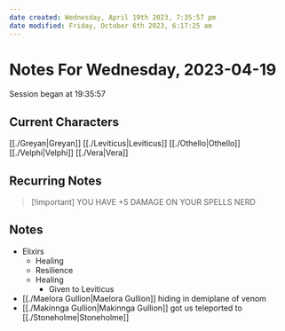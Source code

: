 ```yaml
---
date created: Wednesday, April 19th 2023, 7:35:57 pm
date modified: Friday, October 6th 2023, 6:17:25 am
---
```

# Notes For Wednesday, 2023-04-19
Session began at 19:35:57
## Current Characters
[[./Greyan|Greyan]]
[[./Leviticus|Leviticus]]
[[./Othello|Othello]]
[[./Velphi|Velphi]]
[[./Vera|Vera]]
## Recurring Notes
> [!important] YOU HAVE +5 DAMAGE ON YOUR SPELLS NERD
## Notes
- Elixirs
	- Healing
	- Resilience
	- Healing
		- Given to Leviticus
- [[./Maelora Gullion|Maelora Gullion]] hiding in demiplane of venom
- [[./Makinnga Gullion|Makinnga Gullion]] got us teleported to [[./Stoneholme|Stoneholme]]
